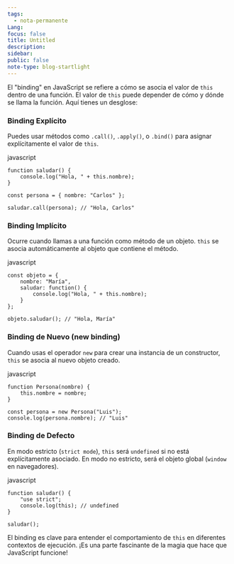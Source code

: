 ```yaml
---
tags:
  - nota-permanente
Lang: 
focus: false
title: Untitled
description: 
sidebar: 
public: false
note-type: blog-startlight
---
```


El "binding" en JavaScript se refiere a cómo se asocia el valor de `this` dentro de una función. El valor de `this` puede depender de cómo y dónde se llama la función. Aquí tienes un desglose:

### Binding Explícito

Puedes usar métodos como `.call()`, `.apply()`, o `.bind()` para asignar explícitamente el valor de `this`.

javascript

```
function saludar() {
    console.log("Hola, " + this.nombre);
}

const persona = { nombre: "Carlos" };

saludar.call(persona); // "Hola, Carlos"
```

### Binding Implícito

Ocurre cuando llamas a una función como método de un objeto. `this` se asocia automáticamente al objeto que contiene el método.

javascript

```
const objeto = {
    nombre: "María",
    saludar: function() {
        console.log("Hola, " + this.nombre);
    }
};

objeto.saludar(); // "Hola, María"
```

### Binding de Nuevo (new binding)

Cuando usas el operador `new` para crear una instancia de un constructor, `this` se asocia al nuevo objeto creado.

javascript

```
function Persona(nombre) {
    this.nombre = nombre;
}

const persona = new Persona("Luis");
console.log(persona.nombre); // "Luis"
```

### Binding de Defecto

En modo estricto (`strict mode`), `this` será `undefined` si no está explícitamente asociado. En modo no estricto, será el objeto global (`window` en navegadores).

javascript

```
function saludar() {
    "use strict";
    console.log(this); // undefined
}

saludar();
```

El binding es clave para entender el comportamiento de `this` en diferentes contextos de ejecución. ¡Es una parte fascinante de la magia que hace que JavaScript funcione!
